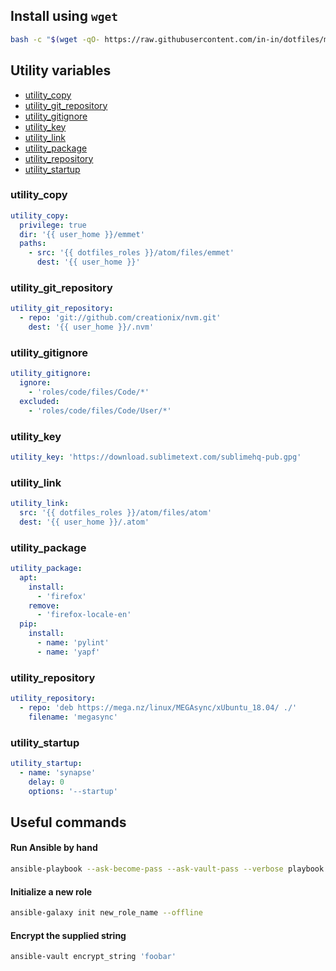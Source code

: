 ## Install using `wget`

```bash
bash -c "$(wget -qO- https://raw.githubusercontent.com/in-in/dotfiles/master/install.sh)"
```

## Utility variables

* [utility_copy](#utility_copy)
* [utility_git_repository](#utility_git_repository)
* [utility_gitignore](#utility_gitignore)
* [utility_key](#utility_key)
* [utility_link](#utility_link)
* [utility_package](#utility_package)
* [utility_repository](#utility_repository)
* [utility_startup](#utility_startup)

### utility_copy

```yaml
utility_copy:
  privilege: true
  dir: '{{ user_home }}/emmet'
  paths:
    - src: '{{ dotfiles_roles }}/atom/files/emmet'
      dest: '{{ user_home }}'
```

### utility_git_repository

```yaml
utility_git_repository:
  - repo: 'git://github.com/creationix/nvm.git'
    dest: '{{ user_home }}/.nvm'
```

### utility_gitignore

```yaml
utility_gitignore:
  ignore:
    - 'roles/code/files/Code/*'
  excluded:
    - 'roles/code/files/Code/User/*'
```

### utility_key

```yaml
utility_key: 'https://download.sublimetext.com/sublimehq-pub.gpg'
```

### utility_link

```yaml
utility_link:
  src: '{{ dotfiles_roles }}/atom/files/atom'
  dest: '{{ user_home }}/.atom'
```

### utility_package

```yaml
utility_package:
  apt:
    install:
      - 'firefox'
    remove:
      - 'firefox-locale-en'
  pip:
    install:
      - name: 'pylint'
      - name: 'yapf'
```

### utility_repository

```yaml
utility_repository:
  - repo: 'deb https://mega.nz/linux/MEGAsync/xUbuntu_18.04/ ./'
    filename: 'megasync'
```

### utility_startup

```yaml
utility_startup:
  - name: 'synapse'
    delay: 0
    options: '--startup'
```

## Useful commands

#### Run Ansible by hand

```bash
ansible-playbook --ask-become-pass --ask-vault-pass --verbose playbook.yml
```

#### Initialize a new role

```bash
ansible-galaxy init new_role_name --offline
```

#### Encrypt the supplied string

```bash
ansible-vault encrypt_string 'foobar'
```
